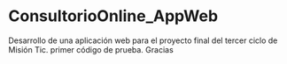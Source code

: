 # ConsultorioOnline_AppWeb
Desarrollo de una aplicación web para el proyecto final del tercer ciclo de Misión Tic.
primer código de prueba. Gracias
